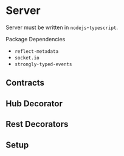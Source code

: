 # Server

Server must be written in `nodejs`-`typescript`.

Package Dependencies

* `reflect-metadata`
* `socket.io`
* `strongly-typed-events`

## Contracts

## Hub Decorator

## Rest Decorators

## Setup

